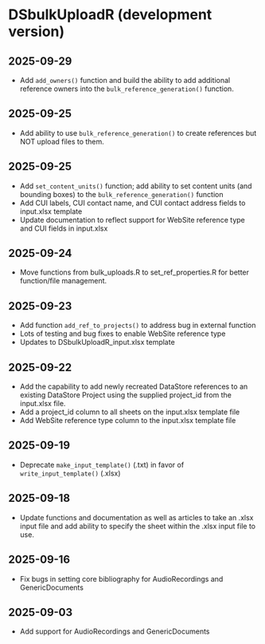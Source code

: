 # DSbulkUploadR (development version)
## 2025-09-29
  * Add `add_owners()` function and build the ability to add additional reference owners into the `bulk_reference_generation()` function.

## 2025-09-25
  * Add ability to use `bulk_reference_generation()` to create references but NOT upload files to them.

## 2025-09-25
  * Add `set_content_units()` function; add ability to set content units (and bounding boxes) to the `bulk_reference_generation()` function
  * Add CUI labels, CUI contact name, and CUI contact address fields to input.xlsx template
  * Update documentation to reflect support for WebSite reference type and CUI fields in input.xlsx

## 2025-09-24
  * Move functions from bulk_uploads.R to set_ref_properties.R for better function/file management.

## 2025-09-23
  * Add function `add_ref_to_projects()` to address bug in external function
  * Lots of testing and bug fixes to enable WebSite reference type
  * Updates to DSbulkUploadR_input.xlsx template

## 2025-09-22
  * Add the capability to add newly recreated DataStore references to an existing DataStore Project using the supplied project_id from the input.xlsx file.
  * Add a project_id column to all sheets on the input.xlsx template file
  * Add WebSite reference type column to the input.xlsx template file

## 2025-09-19
  * Deprecate `make_input_template()` (.txt) in favor of `write_input_template()` (.xlsx)

## 2025-09-18
  * Update functions and documentation as well as articles to take an .xlsx input file and add ability to specify the sheet within the .xlsx input file to use.

## 2025-09-16
  * Fix bugs in setting core bibliography for AudioRecordings and GenericDocuments
  
## 2025-09-03
  * Add support for AudioRecordings and GenericDocuments
